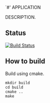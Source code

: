 `#' APPLICATION

DESCRIPTION.

## Status

[![Build Status](https://travis-ci.org/USERNAME/APPLICATION.svg?branch=master)](https://travis-ci.org/USERNAME/APPLICATION)

## How to build

Build using cmake.

```
mkdir build
cd build
cmake ..
make
```
